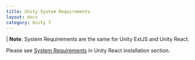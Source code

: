 ```yaml
---
title: Unity System Requirements
layout: docs
category: Unity 7
---
```

| **Note**: System Requirements are the same for Unity ExtJS and Unity React.

Please see [System Requirements](../../unity-react/installation/system-requirements) in Unity React installation section. 
